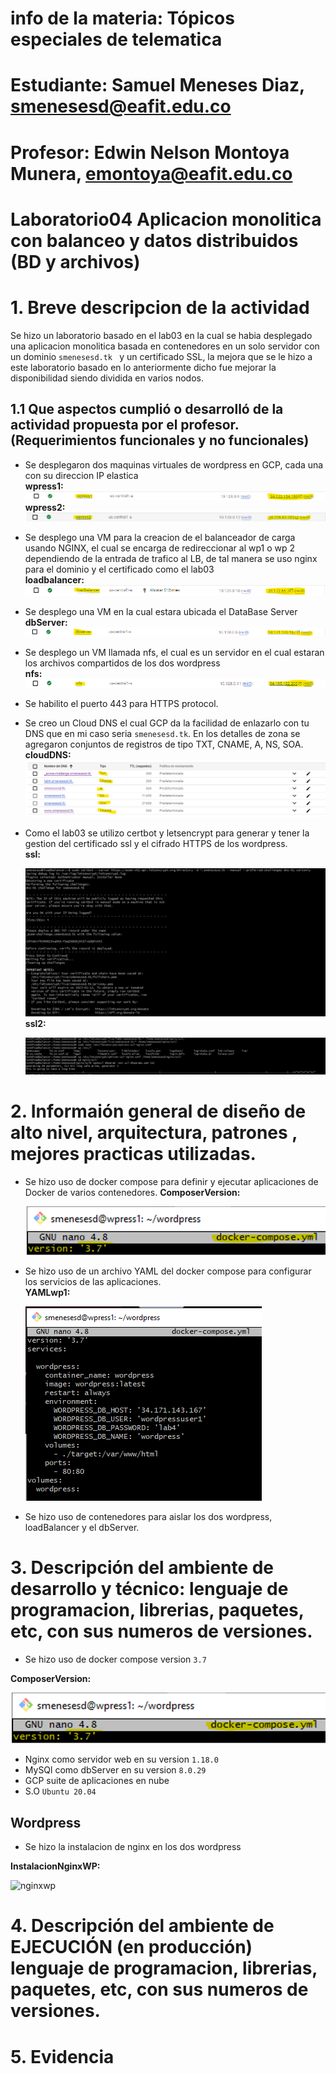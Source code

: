 # info de la materia: Tópicos especiales de telematica 
# Estudiante: Samuel Meneses Diaz, smenesesd@eafit.edu.co
# Profesor: Edwin Nelson Montoya Munera, emontoya@eafit.edu.co
# Laboratorio04 Aplicacion monolitica con balanceo y datos distribuidos (BD y archivos)
# 1. Breve descripcion de la actividad
Se hizo un laboratorio basado en el lab03 en la cual se habia desplegado una aplicacion monolitica basada en contenedores en un solo servidor con un dominio ```smenesesd.tk ``` y un certificado SSL, la mejora que se le hizo a este laboratorio basado en lo anteriormente dicho fue mejorar la disponibilidad siendo dividida en varios nodos.

## 1.1 Que aspectos cumplió o desarrolló de la actividad propuesta por el profesor. (Requerimientos funcionales y no funcionales)
-  Se desplegaron dos maquinas virtuales de wordpress en GCP, cada una con su direccion IP elastica  
__wpress1:__
![wpress1](https://raw.githubusercontent.com/smenesesd/TopicosTelematica/master/lab04/img/wp1.png)
__wpress2:__
![wpress2](https://raw.githubusercontent.com/smenesesd/TopicosTelematica/master/lab04/img/wp2.png)
- Se desplego una VM para la creacion de el balanceador de carga usando NGINX, el cual se encarga de redireccionar al wp1 o wp 2 dependiendo de la entrada de trafico al LB, de tal manera se uso nginx para el dominio y el certificado como el lab03  
__loadbalancer:__
![loadbalancerIP](https://raw.githubusercontent.com/smenesesd/TopicosTelematica/master/lab04/img/lbalancerIP.png)
- Se desplego una VM en la cual estara ubicada el DataBase Server   
__dbServer:__
![dbserverIP](https://raw.githubusercontent.com/smenesesd/TopicosTelematica/master/lab04/img/dbserver.png)
- Se desplego un VM llamada nfs, el cual es un servidor en el cual estaran los archivos compartidos de los dos wordpress   
__nfs:__
![nfs](https://raw.githubusercontent.com/smenesesd/TopicosTelematica/master/lab04/img/nfs.png)
- Se habilito el puerto 443 para HTTPS protocol. 
- Se creo un Cloud DNS el cual GCP da la facilidad de enlazarlo con tu DNS que en mi caso seria ``` smenesesd.tk ```. En los detalles de zona se agregaron conjuntos de registros de tipo TXT, CNAME, A, NS, SOA.   
__cloudDNS:__
![cloudDNS](https://raw.githubusercontent.com/smenesesd/TopicosTelematica/master/lab04/img/cloudDNS.png)
- Como el lab03 se utilizo certbot y letsencrypt para generar y tener la gestion del certificado ssl y el cifrado HTTPS de los wordpress.   
__ssl:__
   
   ![ssl](https://raw.githubusercontent.com/smenesesd/TopicosTelematica/master/lab04/img/ssl.png)   
__ssl2:__

   ![ssl2](https://raw.githubusercontent.com/smenesesd/TopicosTelematica/master/lab04/img/ssl2.png)
# 2. Informaión general de diseño de alto nivel, arquitectura, patrones , mejores practicas utilizadas.
- Se hizo uso de docker compose para definir y ejecutar aplicaciones de Docker de varios contenedores.
__ComposerVersion:__

  ![ComposeV](https://raw.githubusercontent.com/smenesesd/TopicosTelematica/master/lab04/img/composeVersion.png)
- Se hizo uso de un archivo YAML del docker compose para configurar los servicios de las aplicaciones.   
__YAMLwp1:__

   ![YAMLwp1](https://raw.githubusercontent.com/smenesesd/TopicosTelematica/master/lab04/img/YAMLwp1.png)

- Se hizo uso de contenedores para aislar los dos wordpress, loadBalancer y el dbServer.

# 3. Descripción del ambiente de desarrollo y técnico: lenguaje de programacion, librerias, paquetes, etc, con sus numeros de versiones.
- Se hizo uso de docker compose version ``` 3.7 ```

__ComposerVersion:__

  ![ComposeV](https://raw.githubusercontent.com/smenesesd/TopicosTelematica/master/lab04/img/composeVersion.png)

- Nginx como servidor web en su version ```1.18.0```
- MySQl como dbServer en su version ```8.0.29```
- GCP suite de aplicaciones en nube 
- S.O ```Ubuntu 20.04```

## Wordpress
- Se hizo la instalacion de nginx en los dos wordpress

__InstalacionNginxWP:__

  ![nginxwp]()

# 4. Descripción del ambiente de EJECUCIÓN (en producción) lenguaje de programacion, librerias, paquetes, etc, con sus numeros de versiones.

# 5. Evidencia